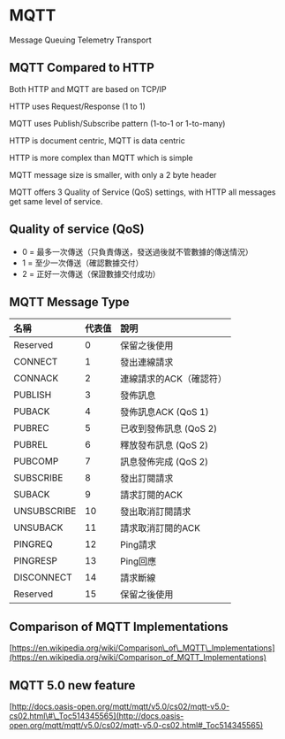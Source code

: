 # MQTT

Message Queuing Telemetry Transport

## MQTT Compared to HTTP

Both HTTP and MQTT are based on TCP/IP

HTTP uses Request/Response \(1 to 1\)

MQTT uses Publish/Subscribe pattern \(1-to-1 or 1-to-many\)

HTTP is document centric, MQTT is data centric

HTTP is more complex than MQTT which is simple

MQTT message size is smaller, with only a 2 byte header

MQTT offers 3 Quality of Service \(QoS\) settings, with HTTP all messages get same level of service.

## Quality of service \(QoS\)

* 0 = 最多一次傳送（只負責傳送，發送過後就不管數據的傳送情況）
* 1 = 至少一次傳送（確認數據交付）
* 2 = 正好一次傳送（保證數據交付成功）

## MQTT Message Type

| **名稱** | **代表值** | **說明** |
| :--- | :--- | :--- |
| Reserved | 0 | 保留之後使用 |
| CONNECT | 1 | 發出連線請求 |
| CONNACK | 2 | 連線請求的ACK（確認符） |
| PUBLISH | 3 | 發佈訊息 |
| PUBACK | 4 | 發佈訊息ACK \(QoS 1\) |
| PUBREC | 5 | 已收到發佈訊息 \(QoS 2\) |
| PUBREL | 6 | 釋放發布訊息 \(QoS 2\) |
| PUBCOMP | 7 | 訊息發佈完成 \(QoS 2\) |
| SUBSCRIBE | 8 | 發出訂閱請求 |
| SUBACK | 9 | 請求訂閱的ACK |
| UNSUBSCRIBE | 10 | 發出取消訂閱請求 |
| UNSUBACK | 11 | 請求取消訂閱的ACK |
| PINGREQ | 12 | Ping請求 |
| PINGRESP | 13 | Ping回應 |
| DISCONNECT | 14 | 請求斷線 |
| Reserved | 15 | 保留之後使用 |

## Comparison of MQTT Implementations

[https://en.wikipedia.org/wiki/Comparison\_of\_MQTT\_Implementations](https://en.wikipedia.org/wiki/Comparison_of_MQTT_Implementations)

## MQTT 5.0 new feature

[http://docs.oasis-open.org/mqtt/mqtt/v5.0/cs02/mqtt-v5.0-cs02.html\#\_Toc514345565](http://docs.oasis-open.org/mqtt/mqtt/v5.0/cs02/mqtt-v5.0-cs02.html#_Toc514345565)





